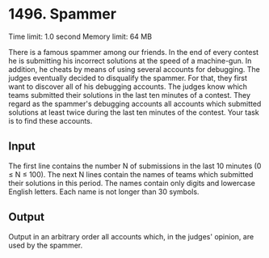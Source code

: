 # 1496. Spammer
Time limit: 1.0 second
Memory limit: 64 MB

There is a famous spammer among our friends. In the end of every contest he is submitting his incorrect solutions at the speed of a machine-gun. In addition, he cheats by means of using several accounts for debugging. The judges eventually decided to disqualify the spammer. For that, they first want to discover all of his debugging accounts. The judges know which teams submitted their solutions in the last ten minutes of a contest. They regard as the spammer's debugging accounts all accounts which submitted solutions at least twice during the last ten minutes of the contest. Your task is to find these accounts.

## Input
The first line contains the number N of submissions in the last 10 minutes (0 ≤ N ≤ 100). The next N lines contain the names of teams which submitted their solutions in this period. The names contain only digits and lowercase English letters. Each name is not longer than 30 symbols.

## Output
Output in an arbitrary order all accounts which, in the judges' opinion, are used by the spammer.

